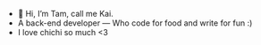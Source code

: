 - 👋 Hi, I’m Tam, call me Kai.
- A back-end developer — Who code for food and write for fun :)
- I love chichi so much <3
